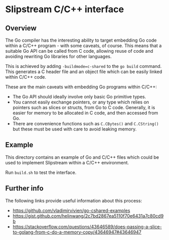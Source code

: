 # Slipstream C/C++ interface

## Overview

The Go compiler has the interesting ability to target embedding Go code within a C/C++ program - with some caveats, of course. This means that a suitable Go API can be called from C code, allowing reuse of code and avoiding rewriting Go libraries for other languages.

This is achieved by adding `-buildmode=c-shared` to the `go build` command. This generates a C header file and an object file which can be easily linked within C/C++ code.

These are the main caveats with embedding Go programs within C/C++:
- The Go API should ideally involve only basic Go primitive types.
- You cannot easily exchange pointers, or any type which relies on pointers such as slices or structs, from Go to C code. Generally, it is easier for memory to be allocated in C code, and then accessed from Go.
- There are convenience functions such as `C.CBytes()` and `C.CString()` but these must be used with care to avoid leaking memory.

## Example

This directory contains an example of Go and C/C++ files which could be used to implement Slipstream within a C/C++ environment.

Run `build.sh` to test the interface.

## Further info

The following links provide useful information about this process:
- https://github.com/vladimirvivien/go-cshared-examples
- https://gist.github.com/helinwang/2c7bd2867ea5110f70e6431a7c80cd9b
- https://stackoverflow.com/questions/43646589/does-passing-a-slice-to-golang-from-c-do-a-memory-copy/43646947#43646947